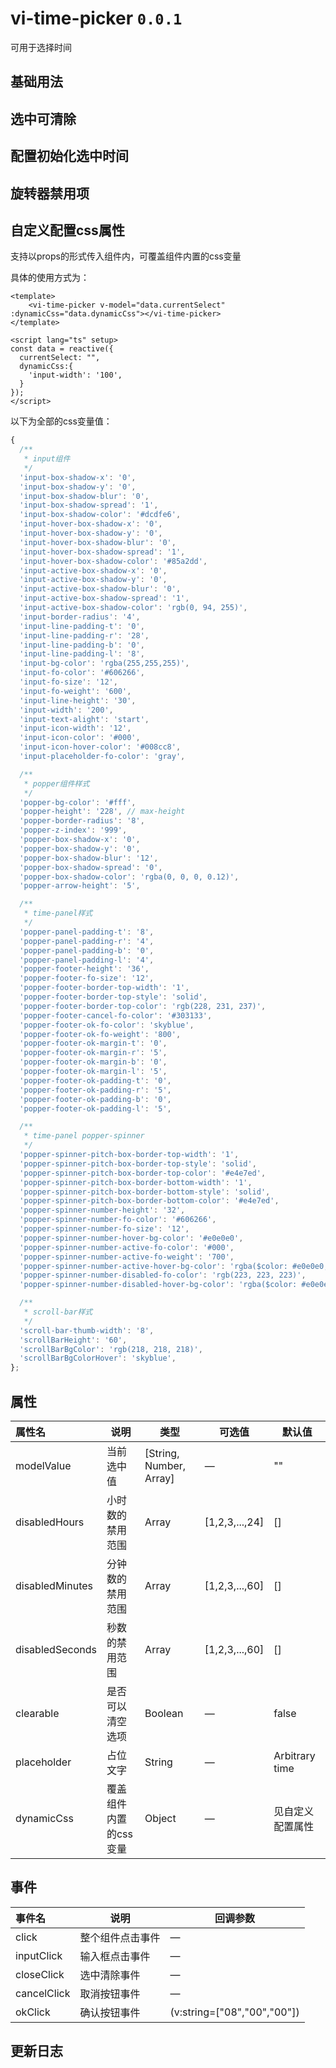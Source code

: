 # vi-time-picker `0.0.1`

可用于选择时间

## 基础用法

<time-picker-base></time-picker-base>

## 选中可清除

<time-picker-clearable></time-picker-clearable>

## 配置初始化选中时间

<time-picker-initSelectTime></time-picker-initSelectTime>

## 旋转器禁用项

<time-picker-disabledTime></time-picker-disabledTime>

## 自定义配置css属性

支持以props的形式传入组件内，可覆盖组件内置的css变量

具体的使用方式为：
```vue
<template>
    <vi-time-picker v-model="data.currentSelect" :dynamicCss="data.dynamicCss"></vi-time-picker>
</template>

<script lang="ts" setup>
const data = reactive({
  currentSelect: "",
  dynamicCss:{
    'input-width': '100',
  }
});
</script>
```

以下为全部的css变量值：

```js
{
  /**
   * input组件
   */
  'input-box-shadow-x': '0',
  'input-box-shadow-y': '0',
  'input-box-shadow-blur': '0',
  'input-box-shadow-spread': '1',
  'input-box-shadow-color': '#dcdfe6',
  'input-hover-box-shadow-x': '0',
  'input-hover-box-shadow-y': '0',
  'input-hover-box-shadow-blur': '0',
  'input-hover-box-shadow-spread': '1',
  'input-hover-box-shadow-color': '#85a2dd',
  'input-active-box-shadow-x': '0',
  'input-active-box-shadow-y': '0',
  'input-active-box-shadow-blur': '0',
  'input-active-box-shadow-spread': '1',
  'input-active-box-shadow-color': 'rgb(0, 94, 255)',
  'input-border-radius': '4',
  'input-line-padding-t': '0',
  'input-line-padding-r': '28',
  'input-line-padding-b': '0',
  'input-line-padding-l': '8',
  'input-bg-color': 'rgba(255,255,255)',
  'input-fo-color': '#606266',
  'input-fo-size': '12',
  'input-fo-weight': '600',
  'input-line-height': '30',
  'input-width': '200',
  'input-text-alight': 'start',
  'input-icon-width': '12',
  'input-icon-color': '#000',
  'input-icon-hover-color': '#008cc8',
  'input-placeholder-fo-color': 'gray',

  /**
   * popper组件样式
   */
  'popper-bg-color': '#fff',
  'popper-height': '228', // max-height
  'popper-border-radius': '8',
  'popper-z-index': '999',
  'popper-box-shadow-x': '0',
  'popper-box-shadow-y': '0',
  'popper-box-shadow-blur': '12',
  'popper-box-shadow-spread': '0',
  'popper-box-shadow-color': 'rgba(0, 0, 0, 0.12)',
  'popper-arrow-height': '5',

  /**
   * time-panel样式
   */
  'popper-panel-padding-t': '8',
  'popper-panel-padding-r': '4',
  'popper-panel-padding-b': '0',
  'popper-panel-padding-l': '4',
  'popper-footer-height': '36',
  'popper-footer-fo-size': '12',
  'popper-footer-border-top-width': '1',
  'popper-footer-border-top-style': 'solid',
  'popper-footer-border-top-color': 'rgb(228, 231, 237)',
  'popper-footer-cancel-fo-color': '#303133',
  'popper-footer-ok-fo-color': 'skyblue',
  'popper-footer-ok-fo-weight': '800',
  'popper-footer-ok-margin-t': '0',
  'popper-footer-ok-margin-r': '5',
  'popper-footer-ok-margin-b': '0',
  'popper-footer-ok-margin-l': '5',
  'popper-footer-ok-padding-t': '0',
  'popper-footer-ok-padding-r': '5',
  'popper-footer-ok-padding-b': '0',
  'popper-footer-ok-padding-l': '5',

  /**
   * time-panel popper-spinner
   */
  'popper-spinner-pitch-box-border-top-width': '1',
  'popper-spinner-pitch-box-border-top-style': 'solid',
  'popper-spinner-pitch-box-border-top-color': '#e4e7ed',
  'popper-spinner-pitch-box-border-bottom-width': '1',
  'popper-spinner-pitch-box-border-bottom-style': 'solid',
  'popper-spinner-pitch-box-border-bottom-color': '#e4e7ed',
  'popper-spinner-number-height': '32',
  'popper-spinner-number-fo-color': '#606266',
  'popper-spinner-number-fo-size': '12',
  'popper-spinner-number-hover-bg-color': '#e0e0e0',
  'popper-spinner-number-active-fo-color': '#000',
  'popper-spinner-number-active-fo-weight': '700',
  'popper-spinner-number-active-hover-bg-color': 'rgba($color: #e0e0e0, $alpha: 0)',
  'popper-spinner-number-disabled-fo-color': 'rgb(223, 223, 223)',
  'popper-spinner-number-disabled-hover-bg-color': 'rgba($color: #e0e0e0, $alpha: 0)',

  /**
   * scroll-bar样式
   */
  'scroll-bar-thumb-width': '8',
  'scrollBarHeight': '60',
  'scrollBarBgColor': 'rgb(218, 218, 218)',
  'scrollBarBgColorHover': 'skyblue',
};
```

## 属性

| **属性名**  | **说明**                                             | **类型**                | **可选值**                              | **默认值**                   |
| :---------- | ---------------------------------------------------- | ----------------------- | --------------------------------------- | ---------------------------- |
| modelValue  | 当前选中值                                           | [String, Number, Array] | —                                       | ""                           |
| disabledHours | 小时数的禁用范围                       | Array             | [1,2,3,...,24]      | []                     |
| disabledMinutes | 分钟数的禁用范围                                   | Array                   | [1,2,3,...,60]                        | []                           |
| disabledSeconds | 秒数的禁用范围                              | Array             | [1,2,3,...,60] | []                       |
| clearable   | 是否可以清空选项                                     | Boolean                 | —                                       | false                        |
| placeholder | 占位文字 | String                  | —                                       | Arbitrary time |
| dynamicCss  | 覆盖组件内置的css变量 | Object                  | —                                       | 见自定义配置属性             |

## 事件

| **事件名**     | **说明**          | **回调参数**                                      |
| :------------- | ----------------- | ------------------------------------------------- |
| click | 整个组件点击事件     | —                  |
| inputClick | 输入框点击事件 | — |
| closeClick | 选中清除事件 | —                                            |
| cancelClick | 取消按钮事件 | — |
| okClick | 确认按钮事件 | (v:string=["08","00","00"]) |

## 更新日志